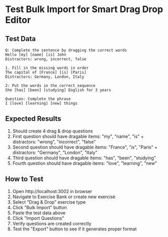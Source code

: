 # Test Bulk Import for Smart Drag Drop Editor

## Test Data

```
Q: Complete the sentence by dragging the correct words
Hello [my] [name] [is] John
Distractors: wrong, incorrect, false

1. Fill in the missing words in order
The capital of [France] [is] [Paris]
Distractors: Germany, London, Italy

2: Put the words in the correct sequence
She [has] [been] [studying] English for 3 years

Question: Complete the phrase
I [love] [learning] [new] things
```

## Expected Results

1. Should create 4 drag & drop questions
2. First question should have dragable items: "my", "name", "is" + distractors: "wrong", "incorrect", "false"
3. Second question should have dragable items: "France", "is", "Paris" + distractors: "Germany", "London", "Italy"
4. Third question should have dragable items: "has", "been", "studying"
5. Fourth question should have dragable items: "love", "learning", "new"

## How to Test

1. Open http://localhost:3002 in browser
2. Navigate to Exercise Bank or create new exercise
3. Select "Drag & Drop" exercise type
4. Click "Bulk Import" button
5. Paste the test data above
6. Click "Import Questions"
7. Verify questions are created correctly
8. Test the "Export" button to see if it generates proper format